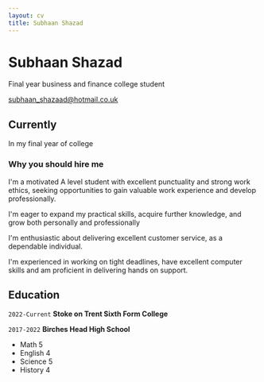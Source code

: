 ```yaml
---
layout: cv
title: Subhaan Shazad
---
```

# Subhaan Shazad
Final year business and finance college student

<div id="webaddress">
<a href="subhaan_shazaad@hotmail.co.uk">subhaan_shazaad@hotmail.co.uk</a>
</div>


## Currently

In my final year of college

### Why you should hire me

I'm a motivated A level student with excellent punctuality and strong work ethics, seeking opportunities to gain valuable work experience and develop professionally.

I'm eager to expand my practical skills, acquire further knowledge, and grow both personally and professionally

I'm enthusiastic about delivering excellent customer service, as a dependable individual.

I'm experienced in working on tight deadlines, have excellent computer skills and am proficient in delivering hands on support.

## Education

`2022-Current`
__Stoke on Trent Sixth Form College__

`2017-2022`
__Birches Head High School__

- Math 5
- English 4
- Science 5
- History 4

<!-- ### Footer

Last updated: May 2013 -->


